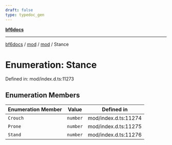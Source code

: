 ```yaml
---
draft: false
type: typedoc_gen
---
```


[**bf6docs**](../../../_index.md)

***

[bf6docs](../../../_index.md) / [mod](../../_index.md) / [mod](../_index.md) / Stance

# Enumeration: Stance

Defined in: mod/index.d.ts:11273

## Enumeration Members

| Enumeration Member | Value | Defined in |
| ------ | ------ | ------ |
| <a id="crouch"></a> `Crouch` | `number` | mod/index.d.ts:11274 |
| <a id="prone"></a> `Prone` | `number` | mod/index.d.ts:11275 |
| <a id="stand"></a> `Stand` | `number` | mod/index.d.ts:11276 |
